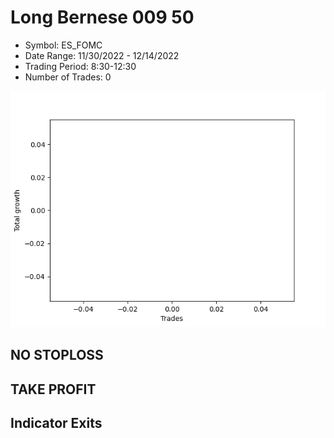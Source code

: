 # Long Bernese 009 50 
- Symbol: ES_FOMC
- Date Range: 11/30/2022 - 12/14/2022
- Trading Period: 8:30-12:30
- Number of Trades: 0

![Plot](LongBernese00950ES_FOMC.png)
## NO STOPLOSS














## TAKE PROFIT











## Indicator Exits

